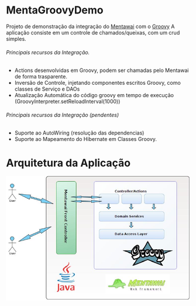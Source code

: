 MentaGroovyDemo
==========================

Projeto de demonstração da integração do [Mentawai](http://www.mentaframework.org/) com o [Groovy](http://groovy.codehaus.org/)
A aplicação consiste em um controle de chamados/queixas, com um crud simples.


###### Principais recursos da Integração.
- Actions desenvolvidas em Groovy, podem ser chamadas pelo Mentawai de forma trasparente.
- Inversão de Controle, injetando componentes escritos Groovy, como classes de Serviço e DAOs
- Atualização Automática do código groovy em tempo de execução (GroovyInterpreter.setReloadInterval(1000))


###### Principais recursos da Integração (pendentes)
- Suporte ao AutoWiring (resolução das dependencias)
- Suporte ao Mapeamento do Hibernate em Classes Groovy.


Arquitetura da Aplicação
=========================
![Arquitetura](https://github.com/mentawai/MentaGroovyDemo/raw/master/artefatos/Arquitetura.jpg)